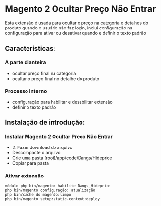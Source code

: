 # Magento 2 Ocultar Preço Não Entrar

Esta extensão é usada para ocultar o preço na categoria e detalhes do produto quando o usuário não faz login, inclui configuração na configuração para ativar ou desativar quando e definir o texto padrão

## Características:

### A parte dianteira
- ocultar preço final na categoria
- ocultar o preço final no detalhe do produto

### Processo interno
- configuração para habilitar e desabilitar extensão
- definir o texto padrão

## Instalação de introdução:

### Instalar Magento 2 Ocultar Preço Não Entrar
- ⇬ Fazer download do arquivo
- Descompacte o arquivo
- Crie uma pasta [root]/app/code/Dangs/Hideprice
- Copiar para pasta

### Ativar extensão

```
módulo php bin/magento: habilite Dangs_Hideprice
php bin/magento configuração: atualização
php bin/cache do magento:limpo
php bin/magento setup:static-content:deploy